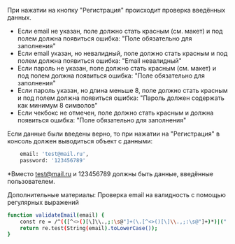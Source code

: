 При нажатии на кнопку "Регистрация" происходит проверка введённых данных.

<ul>
    <li>Если email не указан, поле должно стать красным (см. макет) и под полем должна появиться ошибка: "Поле обязательно для заполнения"</li>
    <li>Если email указан, но невалидный, поле должно стать красным и под полем должна появиться ошибка: "Email невалидный"</li>
    <li>Если пароль не указан, поле должно стать красным (см. макет) и под полем должна появиться ошибка: "Поле обязательно для заполнения"</li>
    <li>Если пароль указан, но длина меньше 8, поле должно стать красным и под полем должна появиться ошибка: "Пароль должен содержать как минимум 8 символов"</li>
    <li>Если чекбокс не отмечен, поле должно стать красным и должна появиться ошибка: "Поле обязательно для заполнения"</li>
</ul>


Если данные были введены верно, то при нажатии на "Регистрация" в консоль должен выводиться объект с данными:

```bash 
    email: 'test@mail.ru', 
    password: '123456789' 
```

*Вместо test@mail.ru и 123456789 должны быть данные, введённые пользователем.


Дополнительные материалы:
Проверка email на валидность с помощью регулярных выражений

```bash
function validateEmail(email) {
    const re = /^(([^<>()[\]\\.,;:\s@"]+(\.[^<>()[\]\\.,;:\s@"]+)*)|(".+"))@((\[[0-9]{1,3}\.[0-9]{1,3}\.[0-9]{1,3}\.[0-9]{1,3}\])|(([a-zA-Z\-0-9]+\.)+[a-zA-Z]{2,}))$/;
    return re.test(String(email).toLowerCase());
}
```